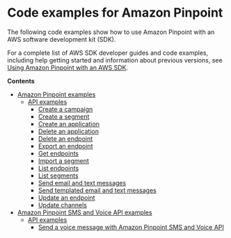 # Code examples for Amazon Pinpoint<a name="service_code_examples"></a>

The following code examples show how to use Amazon Pinpoint with an AWS software development kit \(SDK\)\. 

For a complete list of AWS SDK developer guides and code examples, including help getting started and information about previous versions, see [Using Amazon Pinpoint with an AWS SDK](sdk-general-information-section.md)\.

**Contents**
+ [Amazon Pinpoint examples](service_code_examples_pinpoint.md)
  + [API examples](service_code_examples_pinpoint_api.md)
    + [Create a campaign](example_pinpoint_CreateCampaign_section.md)
    + [Create a segment](example_pinpoint_CreateSegment_section.md)
    + [Create an application](example_pinpoint_CreateApp_section.md)
    + [Delete an application](example_pinpoint_DeleteApp_section.md)
    + [Delete an endpoint](example_pinpoint_DeleteEndpoint_section.md)
    + [Export an endpoint](example_pinpoint_CreateExportJob_section.md)
    + [Get endpoints](example_pinpoint_GetEndpoint_section.md)
    + [Import a segment](example_pinpoint_CreateImportJob_section.md)
    + [List endpoints](example_pinpoint_GetUserEndpoints_section.md)
    + [List segments](example_pinpoint_GetSegments_section.md)
    + [Send email and text messages](example_pinpoint_SendMessages_section.md)
    + [Send templated email and text messages](example_pinpoint_SendMessages_Templated_section.md)
    + [Update an endpoint](example_pinpoint_UpdateEndpoint_section.md)
    + [Update channels](example_pinpoint_GetSmsChannel_section.md)
+ [Amazon Pinpoint SMS and Voice API examples](service_code_examples_pinpoint-sms-voice.md)
  + [API examples](service_code_examples_pinpoint-sms-voice_api.md)
    + [Send a voice message with Amazon Pinpoint SMS and Voice API](example_pinpoint-sms-voice_SendVoiceMessage_section.md)